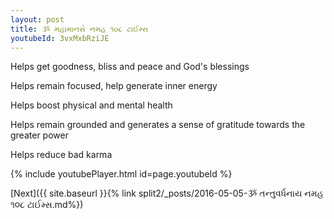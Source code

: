 ```yaml
---
layout: post
title: ૐ મહામાનસે નમહ ૧૦૮ ટાઈમ્સ
youtubeId: 3vxMxbRziJE
---
```

 
 
Helps get goodness, bliss and peace and God's blessings
 
Helps remain focused, help generate inner energy 
 
Helps boost physical and mental health 
 
Helps remain grounded and generates a sense of gratitude towards the greater power 
 
Helps reduce bad karma
 
 
 
 


{% include youtubePlayer.html id=page.youtubeId %}
 
[Next]({{ site.baseurl }}{% link  split2/_posts/2016-05-05-ૐ તન્તુવર્ધનાય નમહ ૧૦૮ ટાઈમ્સ.md%})
 
